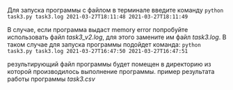 Для запуска программы с файлом в терминале введите команду
 ```python task3.py task3.log 2021-03-27T18:11:48 2021-03-27T18:11:49```

В случае, если программа выдаст memory error попробуйте использовать файл *task3_v2.log*,
для этого замените им файл *task3.log*. В таком случае для запуска программы подойдет команда:
```python task3.py task3.log 2021-03-27T16:47:50 2021-03-27T16:47:51```

результирующий файл программы будет помещен в директорию из которой производилось выполнение программы.
пример результата работы программы *task3.csv*